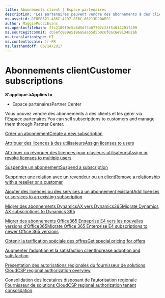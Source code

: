 ```yaml
---
title: Abonnements client | Espace partenaires
description: "Les partenaires peuvent vendre des abonnements à des clients et les gérer via l’Espace partenaires."
ms.assetid: DEBFB521-486C-4297-8F6C-66213DC0ABFC
author: MaggiePucciEvans
ms.openlocfilehash: ffc2189f9c5a8d5df3b07707c23f540142917499
ms.sourcegitcommit: cb5efc809e5196a5eab5d5b0c6f0ac6e913402ab
ms.translationtype: HT
ms.contentlocale: fr-FR
ms.lasthandoff: 06/14/2017
---
```

# <a name="customer-subscriptions"></a><span data-ttu-id="8e846-103">Abonnements client</span><span class="sxs-lookup"><span data-stu-id="8e846-103">Customer subscriptions</span></span>

**<span data-ttu-id="8e846-104">S'applique à</span><span class="sxs-lookup"><span data-stu-id="8e846-104">Applies to</span></span>**

-  <span data-ttu-id="8e846-105">Espace partenaires</span><span class="sxs-lookup"><span data-stu-id="8e846-105">Partner Center</span></span>

<span data-ttu-id="8e846-106">Vous pouvez vendre des abonnements à des clients et les gérer via l’Espace partenaires.</span><span class="sxs-lookup"><span data-stu-id="8e846-106">You can sell subscriptions to customers and manage them through Partner Center.</span></span> 

[<span data-ttu-id="8e846-107">Créer un abonnement</span><span class="sxs-lookup"><span data-stu-id="8e846-107">Create a new subscription</span></span>](create-a-new-subscription.md)

[<span data-ttu-id="8e846-108">Attribuer des licences à des utilisateurs</span><span class="sxs-lookup"><span data-stu-id="8e846-108">Assign licenses to users</span></span>](assign-licenses-to-users.md)

[<span data-ttu-id="8e846-109">Attribuer ou révoquer des licences pour plusieurs utilisateurs</span><span class="sxs-lookup"><span data-stu-id="8e846-109">Assign or revoke licenses to multiple users</span></span>](bulk-license-provisioning-for-multiple-users.md)

[<span data-ttu-id="8e846-110">Suspendre un abonnement</span><span class="sxs-lookup"><span data-stu-id="8e846-110">Suspend a subscription</span></span>](suspend-a-subscription.md)

[<span data-ttu-id="8e846-111">Supprimer une relation avec un revendeur ou un client</span><span class="sxs-lookup"><span data-stu-id="8e846-111">Remove a relationship with a reseller or a customer</span></span>](remove-a-relationship.md)

[<span data-ttu-id="8e846-112">Ajouter des licences ou des services à un abonnement existant</span><span class="sxs-lookup"><span data-stu-id="8e846-112">Add licenses or services to an existing subscription</span></span>](add-licenses-or-services-to-an-existing-subscription.md)

[<span data-ttu-id="8e846-113">Migrer des abonnements DynamicsAX vers Dynamics365</span><span class="sxs-lookup"><span data-stu-id="8e846-113">Migrate Dynamics AX subscriptions to Dynamics 365</span></span>](manual-subscription-migration.md)

[<span data-ttu-id="8e846-114">Migrer des abonnements Office365 Entreprise E4 vers les nouvelles versions d’Office365</span><span class="sxs-lookup"><span data-stu-id="8e846-114">Migrate Office 365 Enterprise E4 subscriptions to newer Office 365 versions</span></span>](migrate-office365-e4-subscriptions-to-newer-versions.md)

[<span data-ttu-id="8e846-115">Obtenir la tarification spéciale des offres</span><span class="sxs-lookup"><span data-stu-id="8e846-115">Get special pricing for offers</span></span>](get-special-pricing-for-offers.md)

[<span data-ttu-id="8e846-116">Augmenter l’adoption et la satisfaction client</span><span class="sxs-lookup"><span data-stu-id="8e846-116">Increase adoption and satisfaction</span></span>](increasing-adoption-and-satisfaction.md)

[<span data-ttu-id="8e846-117">Présentation des autorisations régionales du fournisseur de solutions Cloud</span><span class="sxs-lookup"><span data-stu-id="8e846-117">CSP regional authorization overview</span></span>](regional-authorization-overview.md)

[<span data-ttu-id="8e846-118">Consolidation des locataires disposant de l’autorisation régionale Fournisseur de solutions&nbsp;Cloud</span><span class="sxs-lookup"><span data-stu-id="8e846-118">CSP regional authorization tenant consolidation</span></span>](csp-regional-authorization-tenant-consolidation.md)

 

 



